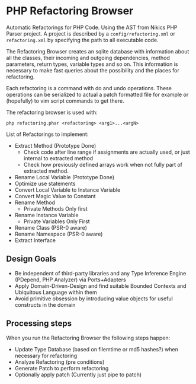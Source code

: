 # PHP Refactoring Browser

Automatic Refactorings for PHP Code. Using the AST from Nikics PHP Parser project.
A project is described by a ``config/refactoring.xml`` or ``refactoring.xml``
by specifying the path to all executable code.

The Refactoring Browser creates an sqlite database with information about
all the classes, their incoming and outgoing dependencies, method parameters,
return types, variable types and so on. This information is necessary
to make fast queries about the possibility and the places for refactoring.

Each refactoring is a command with do and undo operations. These operations can
be serialized to actual a patch formatted file for example or (hopefully) to
vim script commands to get there.

The refactoring browser is used with:

    php refactoring.phar <refactoring> <arg1>...<argN>

List of Refactorings to implement:

* Extract Method (Prototype Done)
    * Check code after line range if assignments are actually used, or just internal to extracted method
    * Check how previously defined arrays work when not fully part of extracted method.
* Rename Local Variable (Prototype Done)
* Optimize use statements
* Convert Local Variable to Instance Variable
* Convert Magic Value to Constant
* Rename Method
    * Private Methods Only first
* Rename Instance Variable
    * Private Variables Only First
* Rename Class (PSR-0 aware)
* Rename Namespace (PSR-0 aware)
* Extract Interface

## Design Goals

* Be independent of third-party libraries and any Type Inference Engine (PDepend, PHP Analyzer) via Ports+Adapters
* Apply Domain-Driven-Design and find suitable Bounded Contexts and Ubiquitous Language within them
* Avoid primitive obsession by introducing value objects for useful constructs in the domain

## Processing steps

When you run the Refactoring Browser the following steps happen:

* Update Type Database (based on filemtime or md5 hashes?) when necessary for refactoring
* Analyze Refactoring (pre conditions)
* Generate Patch to perform refactoring
* Optionally apply patch (Currently just pipe to patch)
